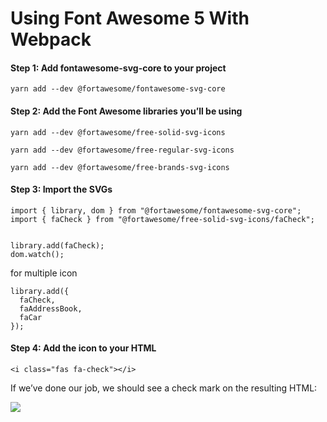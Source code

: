 # Using Font Awesome 5 With Webpack

#### Step 1: Add fontawesome-svg-core to your project
```
yarn add --dev @fortawesome/fontawesome-svg-core
```

#### Step 2: Add the Font Awesome libraries you’ll be using
```
yarn add --dev @fortawesome/free-solid-svg-icons
```
```
yarn add --dev @fortawesome/free-regular-svg-icons
```
```
yarn add --dev @fortawesome/free-brands-svg-icons
```

#### Step 3: Import the SVGs
```
import { library, dom } from "@fortawesome/fontawesome-svg-core";
import { faCheck } from "@fortawesome/free-solid-svg-icons/faCheck";


library.add(faCheck);
dom.watch();
```
for multiple icon
```
library.add({
  faCheck,
  faAddressBook,
  faCar
});
```

#### Step 4: Add the icon to your HTML
```
<i class="fas fa-check"></i>
```
If we’ve done our job, we should see a check mark on the resulting HTML:

![](https://imgur.com/owFBqt0.png)
